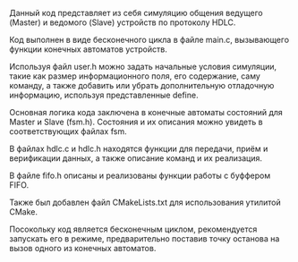 Данный код представляет из себя симуляцию общения ведущего (Master) и ведомого (Slave) устройств по протоколу HDLC.

Код выполнен в виде бесконечного цикла в файле main.c, вызывающего функции конечных автоматов устройств.

Используя файл user.h можно задать начальные условия симуляции, такие как размер информационного поля, его содержание, саму команду, а также добавить или убрать дополнительную отладочную информацию, используя представленные define.

Основная логика кода заключена в конечные автоматы состояний для Master и Slave (fsm.h). Состояния и их описания можно увидеть в соответствующих файлах fsm.

В файлах hdlc.c и hdlc.h находятся функции для передачи, приём и верификации данных, а также описание команд и их реализация.

В файле fifo.h описаны и реализованы функции работы с буффером FIFO.

Также был добавлен файл CMakeLists.txt для использования утилитой CMake.

Посокольку код является бесконечным циклом, рекомендуется запускать его в режиме, предварительно поставив точку останова на вызов одного из конечных автоматов.
